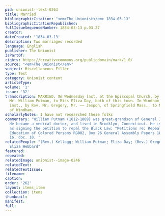 ```yaml
---
pid: unionist--text-0263
title: Married
bibliographicCitation: "<em>The Unionist</em> 1834-03-13"
bibliographicCitationRepublished: 
fullIssueSequenceNumber: 1834-03-13 p.03.27
creator: 
dateCreated: '1834-03-13'
description: Two marriages recorded
language: English
publisher: The Unionist
IsPartOf: 
rights: https://creativecommons.org/publicdomain/mark/1.0/
source: "<em>The Unionist</em>"
subject: Miscellaneous Filler
type: Text
category: Unionist content
articleType: 
volume: '1'
issue: '32'
transcription: MARRIED. On Wednesday last, at the Episcopal Church, by Rev. Mr. Kellogg,
  Mr. William Putman, to Miss Eliza Day, both of this town. In Windham, on the 11th
  inst., by Rev. Mr; Gregory, Mr. —— Jespon, of Springfield Mass., to Miss Eliza Hebbard,
  of Windham.
scholarlyNotes: I have not researched these folks
commentary: 'William Putnam (1812-1889) was great-grandson of General Israel Putnam.
  He became a medical doctor, and lived in Brooklyn, Connecticut. He is on record
  as signing the petition to repal the Black Law: "Petitions re: Repeal of Act Prohibiting
  Education of Colored Persons RG002, Box 26 General Assembly Papers 1837-1838," folder
  16, doc. 10. '
relatedPeople: "(Rev.) Kellogg; William Putman; Eliza Day; (Rev.) Gregory; (Mr.) Jespon;
  Eliza Hebbard"
featured: 
repeated: 
relatedImage: unionist--image-0246
relatedText: 
relatedTextIssue: 
filename: 
caption: 
order: '262'
layout: items_item
collection: items
thumbnail: 
manifest: 
full: 
---
```

